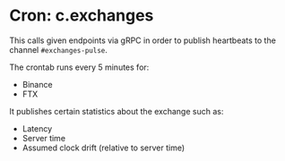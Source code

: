 # Cron: c.exchanges

This calls given endpoints via gRPC in order to publish heartbeats to the channel `#exchanges-pulse`.

The crontab runs every 5 minutes for:

- Binance
- FTX

It publishes certain statistics about the exchange such as:

- Latency
- Server time
- Assumed clock drift (relative to server time)
